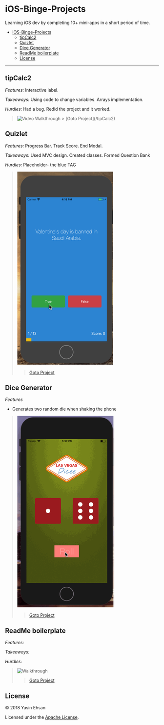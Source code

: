 # iOS-Binge-Projects
Learning iOS dev by completing 10+ mini-apps in a short period of time.


<!-- TOC depthFrom:1 depthTo:6 withLinks:1 updateOnSave:1 orderedList:0 -->

- [iOS-Binge-Projects](#ios-binge-projects)
	- [tipCalc2](#tipcalc2)
	- [Quizlet](#quizlet)
	- [Dice Generator](#dice-generator)
	- [ReadMe boilerplate](#readme-boilerplate)
	- [License](#license)

<!-- /TOC -->
- - - -

## tipCalc2
*Features:* Interactive label.

*Takeaways:* Using code to change variables. Arrays implementation.

*Hurdles:* Had a bug. Redid the project and it worked.

> <img src='http://g.recordit.co/eJKcADVP3b.gif' title='Video Walkthrough' width='' alt='Video Walkthrough' />
>> [Goto Project](/tipCalc2)

## Quizlet
*Features:* Progress Bar. Track Score. End Modal.

*Takeaways:* Used MVC design. Created classes. Formed Question Bank

*Hurdles:* Placeholder- the blue TAG

> ![Walkthrough](demo/quiz.gif)
>> [Goto Project](/Quizlet)

## Dice Generator
*Features*
- Generates two random die when shaking the phone
> ![Walkthrough](demo/dicee.gif)
>> [Goto Project](/Dicee)

## ReadMe boilerplate
*Features:*

*Takeaways:*

*Hurdles:*

> ![Walkthrough](demo/)
>> [Goto Project](/)

## License
© 2018 Yasin Ehsan

Licensed under the [Apache License](LICENSE).
